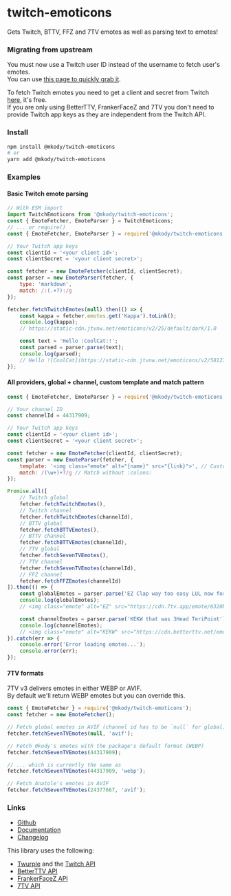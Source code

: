 # twitch-emoticons

Gets Twitch, BTTV, FFZ and 7TV emotes as well as parsing text to emotes!

### Migrating from upstream
You must now use a Twitch user ID instead of the username to fetch user's emotes.  
You can use [this page to quickly grab it](https://s.kdy.ch/twitchid/).

To fetch Twitch emotes you need to get a client and secret from Twitch [here](https://dev.twitch.tv/console/apps/create), it's free.  
If you are only using BetterTTV, FrankerFaceZ and 7TV you don't need to provide Twitch app keys as they are independent from the Twitch API.

### Install
```sh
npm install @mkody/twitch-emoticons
# or
yarn add @mkody/twitch-emoticons
```

### Examples

#### Basic Twitch emote parsing

```js
// With ESM import
import TwitchEmoticons from '@mkody/twitch-emoticons';
const { EmoteFetcher, EmoteParser } = TwitchEmoticons;
// ... or require()
const { EmoteFetcher, EmoteParser } = require('@mkody/twitch-emoticons');

// Your Twitch app keys
const clientId = '<your client id>';
const clientSecret = '<your client secret>';

const fetcher = new EmoteFetcher(clientId, clientSecret);
const parser = new EmoteParser(fetcher, {
    type: 'markdown',
    match: /:(.+?):/g
});

fetcher.fetchTwitchEmotes(null).then(() => {
    const kappa = fetcher.emotes.get('Kappa').toLink();
    console.log(kappa);
    // https://static-cdn.jtvnw.net/emoticons/v2/25/default/dark/1.0

    const text = 'Hello :CoolCat:!';
    const parsed = parser.parse(text);
    console.log(parsed);
    // Hello ![CoolCat](https://static-cdn.jtvnw.net/emoticons/v2/58127/default/dark/1.0 "CoolCat")!
});
```

#### All providers, global + channel, custom template and match pattern

```js
const { EmoteFetcher, EmoteParser } = require('@mkody/twitch-emoticons');

// Your channel ID
const channelId = 44317909;

// Your Twitch app keys
const clientId = '<your client id>';
const clientSecret = '<your client secret>';

const fetcher = new EmoteFetcher(clientId, clientSecret);
const parser = new EmoteParser(fetcher, {
    template: '<img class="emote" alt="{name}" src="{link}">', // Custom HTML format
    match: /(\w+)+?/g // Match without :colons:
});

Promise.all([
    // Twitch global
    fetcher.fetchTwitchEmotes(),
    // Twitch channel
    fetcher.fetchTwitchEmotes(channelId),
    // BTTV global
    fetcher.fetchBTTVEmotes(),
    // BTTV channel
    fetcher.fetchBTTVEmotes(channelId),
    // 7TV global
    fetcher.fetchSevenTVEmotes(),
    // 7TV channel
    fetcher.fetchSevenTVEmotes(channelId),
    // FFZ channel
    fetcher.fetchFFZEmotes(channelId)
]).then(() => {
    const globalEmotes = parser.parse('EZ Clap way too easy LUL now for the last bost monkaS');
    console.log(globalEmotes);
    // <img class="emote" alt="EZ" src="https://cdn.7tv.app/emote/6320bf2ad461b9ebf9413812/1x.webp"> <img class="emote" alt="Clap" src="https://cdn.7tv.app/emote/636b877aada75990352334c7/1x.webp"> way too easy <img class="emote" alt="LUL" src="https://static-cdn.jtvnw.net/emoticons/v2/425618/default/dark/1.0"> now for the last bost <img class="emote" alt="monkaS" src="https://cdn.betterttv.net/emote/56e9f494fff3cc5c35e5287e/1x">

    const channelEmotes = parser.parse('KEKW that was 3Head TeriPoint');
    console.log(channelEmotes);
    // <img class="emote" alt="KEKW" src="https://cdn.betterttv.net/emote/5e9c6c187e090362f8b0b9e8/1x"> that was <img class="emote" alt="3Head" src="https://cdn.frankerfacez.com/emote/274406/1"> <img class="emote" alt="TeriPoint" src="https://cdn.7tv.app/emote/61dc299b600369a98b38ebef/1x.webp">
}).catch(err => {
    console.error('Error loading emotes...');
    console.error(err);
});
```

#### 7TV formats

7TV v3 delivers emotes in either WEBP or AVIF.  
By default we'll return WEBP emotes but you can override this.

```js
const { EmoteFetcher } = require('@mkody/twitch-emoticons');
const fetcher = new EmoteFetcher();

// Fetch global emotes in AVIF (channel id has to be `null` for global)
fetcher.fetchSevenTVEmotes(null, 'avif');

// Fetch 0kody's emotes with the package's default format (WEBP)
fetcher.fetchSevenTVEmotes(44317909);

// ... which is currently the same as
fetcher.fetchSevenTVEmotes(44317909, 'webp');

// Fetch Anatole's emotes in AVIF
fetcher.fetchSevenTVEmotes(24377667, 'avif');
```

### Links

- [Github](https://github.com/mkody/twitch-emoticons)
- [Documentation](https://mkody.github.io/twitch-emoticons/)
- [Changelog](https://github.com/mkody/twitch-emoticons/releases)

This library uses the following:
- [Twurple](https://twurple.js.org/) and the [Twitch API](https://dev.twitch.tv/)
- [BetterTTV API](https://betterttv.com/)
- [FrankerFaceZ API](https://www.frankerfacez.com/developers)
- [7TV API](https://7tv.app/)

